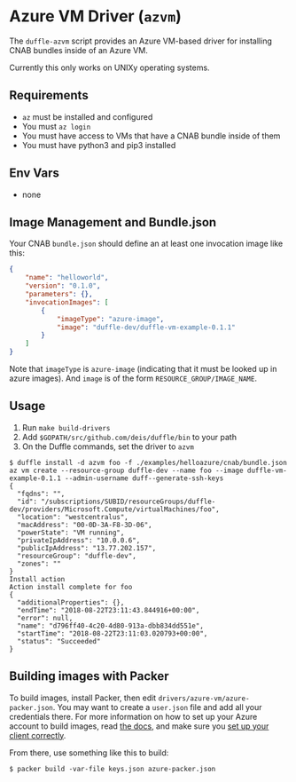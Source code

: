 # Azure VM Driver (`azvm`)

The `duffle-azvm` script provides an Azure VM-based driver for installing CNAB bundles inside of an Azure VM.

Currently this only works on UNIXy operating systems.

## Requirements

- `az` must be installed and configured
- You must `az login`
- You must have access to VMs that have a CNAB bundle inside of them
- You must have python3 and pip3 installed

## Env Vars

- none

## Image Management and Bundle.json

Your CNAB `bundle.json` should define an at least one invocation image like this:

```json
{
    "name": "helloworld",
    "version": "0.1.0",
    "parameters": {},
    "invocationImages": [
        {
            "imageType": "azure-image",
            "image": "duffle-dev/duffle-vm-example-0.1.1"
        }
    ]
}
```

Note that `imageType` is `azure-image` (indicating that it must be looked up in azure images). And `image` is of the form `RESOURCE_GROUP/IMAGE_NAME`.

## Usage

1. Run `make build-drivers`
2. Add `$GOPATH/src/github.com/deis/duffle/bin` to your path
3. On the Duffle commands, set the driver to `azvm`

```console
$ duffle install -d azvm foo -f ./examples/helloazure/cnab/bundle.json
az vm create --resource-group duffle-dev --name foo --image duffle-vm-example-0.1.1 --admin-username duff--generate-ssh-keys
{
  "fqdns": "",
  "id": "/subscriptions/SUBID/resourceGroups/duffle-dev/providers/Microsoft.Compute/virtualMachines/foo",
  "location": "westcentralus",
  "macAddress": "00-0D-3A-F8-3D-06",
  "powerState": "VM running",
  "privateIpAddress": "10.0.0.6",
  "publicIpAddress": "13.77.202.157",
  "resourceGroup": "duffle-dev",
  "zones": ""
}
Install action
Action install complete for foo
{
  "additionalProperties": {},
  "endTime": "2018-08-22T23:11:43.844916+00:00",
  "error": null,
  "name": "d796ff40-4c20-4d80-913a-dbb834dd551e",
  "startTime": "2018-08-22T23:11:03.020793+00:00",
  "status": "Succeeded"
}
```

## Building images with Packer

To build images, install Packer, then edit `drivers/azure-vm/azure-packer.json`. You may want to create a `user.json` file and add all your credentials there. For more information on how to set up your Azure account to build images, read [the docs](https://www.packer.io/docs/builders/azure.html), and make sure you [set up your client correctly](https://www.packer.io/docs/builders/azure-setup.html).

From there, use something like this to build:

```console
$ packer build -var-file keys.json azure-packer.json 
```
